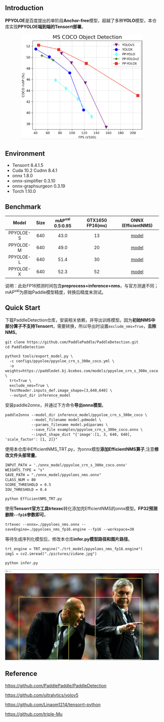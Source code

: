 ## Introduction

**PPYOLOE**是百度提出的单阶段**Anchor-free**模型，超越了多种**YOLO**模型，本仓库实现**PPYOLOE端到端的Tensorrt部署**。

<div align="center">
<img src="assets/ppyoloe_map_fps.png" width="400">
</div>

## Environment

- Tensorrt 8.4.1.5
- Cuda 10.2 Cudnn 8.4.1
- onnx 1.8.0
- onnx-simplifier 0.3.10
- onnx-graphsurgeon 0.3.19
- Torch 1.10.0

## Benchmark

|   Model   | Size | mAP<sup>val</sup> 0.5:0.95 | GTX1650 FP16(ms) |                     ONNX (EfficientNMS)                      |
| :-------: | :--: | :------------------------: | :--------------: | :----------------------------------------------------------: |
| PPYOLOE-S | 640  |            43.0            |        13        | [model](https://github.com/Monday-Leo/PPYOLOE_Tensorrt/releases/download/v1.0/ppyoloes_nms.onnx) |
| PPYOLOE-M | 640  |            49.0            |        20        | [model](https://github.com/Monday-Leo/PPYOLOE_Tensorrt/releases/download/v1.0/ppyoloem_nms.onnx) |
| PPYOLOE-L | 640  |            51.4            |        30        | [model](https://github.com/Monday-Leo/PPYOLOE_Tensorrt/releases/download/v1.0/ppyoloel_nms.onnx) |
| PPYOLOE-X | 640  |            52.3            |        52        | [model](https://github.com/Monday-Leo/PPYOLOE_Tensorrt/releases/download/v1.0/ppyoloex_nms.onnx) |

说明：此处FP16预测时间包含**preprocess+inference+nms**，与官方测速不同；mAP<sup>val</sup>为原始Paddle模型精度，转换后精度未测试。

## Quick Start

下载PaddleDetection仓库，安装相关依赖，并导出训练模型。因为**初始NMS中部分算子不支持Tensorrt**，需要转换，所以导出时设置`exclude_nms=True`，**去除NMS**。

```
git clone https://github.com/PaddlePaddle/PaddleDetection.git
cd PaddleDetection
```

```
python3 tools/export_model.py \
  -c configs/ppyoloe/ppyoloe_crn_s_300e_coco.yml \
  -o weights=https://paddledet.bj.bcebos.com/models/ppyoloe_crn_s_300e_coco.pdparams \
  trt=True \
  exclude_nms=True \
  TestReader.inputs_def.image_shape=[3,640,640] \
  --output_dir inference_model
```

安装paddle2onnx，并通过下方命令**导出onnx模型**。

```
paddle2onnx --model_dir inference_model/ppyoloe_crn_s_300e_coco \
            --model_filename model.pdmodel \
            --params_filename model.pdiparams \
            --save_file examples/ppyoloe_crn_s_300e_coco.onnx \
            --input_shape_dict "{'image':[1, 3, 640, 640], 'scale_factor': [1, 2]}"
```

使用本仓库中EfficientNMS_TRT.py，为onnx模型**添加EfficientNMS算子**,注意**修改文件头部常量**。

```
INPUT_PATH = './onnx_model/ppyoloe_crn_s_300e_coco.onnx'
WEIGHTS_TYPE = "s"
SAVE_PATH = "./onnx_model/ppyoloes_nms.onnx"
CLASS_NUM = 80
SCORE_THRESHOLD = 0.5
IOU_THRESHOLD = 0.4
```

```
python EfficientNMS_TRT.py
```

使用**Tensorrt官方工具trtexec**转化添加完EfficientNMS的onnx模型。**FP32预测删除`--fp16`参数即可**。

```
trtexec --onnx=./ppyoloes_nms.onnx --saveEngine=./ppyoloes_nms_fp16.engine --fp16 --workspace=30
```

等待生成序列化模型后，修改本仓库**infer.py模型路径和图片路径**。

```
trt_engine = TRT_engine("./trt_model/ppyoloes_nms_fp16.engine")
img1 = cv2.imread("./pictures/zidane.jpg")
```

```
python infer.py
```

<div align="center">
<img src="assets/infer_img.png" width="800">
</div>

## Reference

https://github.com/PaddlePaddle/PaddleDetection

https://github.com/ultralytics/yolov5

https://github.com/Linaom1214/tensorrt-python

https://github.com/triple-Mu
